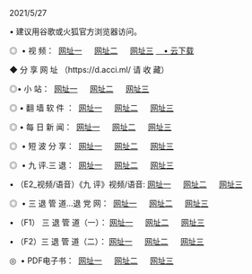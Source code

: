 <p>2021/5/27
<p>• 建议用谷歌或火狐官方浏览器访问。
<p>◎  • 视 频： 
<a href="http://gbh.shirokuriwaki.com/" target="_blank">网址一</a> 　 
<a href="http://gcr.shirokuriwaki.com/" target="_blank">网址二</a> 　 
<a href="http://gai.shirokuriwaki.com/b.html" target="_blank">网址三</a>
<a href="https://yadi.sk/d/d0sUeAOpal3njw" target="_blank">　• 云下载 </a></p>
<p>◆ 分 享 网 址 <a href="http://gai.shirokuriwaki.com/a.html"></a>（https://d.acci.ml/ 请 收 藏） </p>

<p>◎•  小 站：  
<a href="http://gbh.shirokuriwaki.com/f.html" target="_blank">网址一</a> 　 
<a href="http://gcr.shirokuriwaki.com/h.html" target="_blank">网址二</a> 　 
<a href="http://gai.shirokuriwaki.com/k/" target="_blank">网址三</a></p><p>

<p>◎  • 翻 墙 软 件 ：  
<a href="http://gbh.shirokuriwaki.com/ff/" target="_blank">网址一</a> 　 
<a href="http://gcr.shirokuriwaki.com/s/read/a1_nd.html" target="_blank">网址二</a> 　 
<a href="http://gai.shirokuriwaki.com/ff/index.html" target="_blank">网址三</a></p>
<p>◎  • 每 日 新 闻：  
<a href="http://gbh.shirokuriwaki.com/day/" target="_blank">网址一</a> 　 
<a href="http://gcr.shirokuriwaki.com/day/" target="_blank">网址二</a> 　 
<a href="http://gai.shirokuriwaki.com/day/index.html" target="_blank">网址三</a></p>
<p>◎   • 短 波 分 享：  
<a href="http://gbh.shirokuriwaki.com/h/" target="_blank">网址一</a> 　 
<a href="http://gcr.shirokuriwaki.com/h/" target="_blank">网址二</a> 　 
<a href="http://gai.shirokuriwaki.com/h/index.html" target="_blank">网址三</a></p>
<p>◎   • 九 评.三 退：  
<a href="http://gbh.shirokuriwaki.com/t/" target="_blank">网址一</a> 　 
<a href="http://gcr.shirokuriwaki.com/v2/index.html" target="_blank">网址二</a> 　 
<a href="http://gai.shirokuriwaki.com/tt/index.html" target="_blank">网址三</a> 　</p>
<p>  • （E2_视频/语音）《九 评》视频/语音: 
<a href="http://gbh.shirokuriwaki.com/7738.html" target="_blank">网址一</a> 　 
<a href="http://gcr.shirokuriwaki.com/7614.html" target="_blank">网址二</a> 　 
<a href="http://gai.shirokuriwaki.com/7633.html" target="_blank">网址三</a></p>
<p>◎   • 三 退 管 道...退 党 网：  
<a href="http://gbh.shirokuriwaki.com/go/td1.html" target="_blank">网址一</a> 　 
<a href="http://gcr.shirokuriwaki.com/go/td2.html" target="_blank">网址二</a> 　 
<a href="http://gai.shirokuriwaki.com/go/td3.html" target="_blank">网址三</a></p>
<p>  • （F1） 三 退 管 道（一）： 
<a href="http://gbh.shirokuriwaki.com/dd/" target="_blank">网址一</a> 　 
<a href="http://gcr.shirokuriwaki.com/s/read/a1_tdx.html" target="_blank">网址二</a> 　 
<a href="http://gai.shirokuriwaki.com/dd/" target="_blank">网址三</a></p>
<p>  • （F2）三 退 管 道（二）： 
<a href="http://gcr.shirokuriwaki.com/d/" target="_blank">网址一</a> 　 
<a href="http://gbh.shirokuriwaki.com/d/index.html" target="_blank">网址二</a> 　 
<a href="http://gai.shirokuriwaki.com/d/" target="_blank">网址三</a></p>
<p>◎   • PDF电子书：  
<a href="http://gbh.shirokuriwaki.com/p/" target="_blank">网址一</a> 　 
<a href="http://gcr.shirokuriwaki.com/p/index.html" target="_blank">网址二</a> 　 
<a href="http://gai.shirokuriwaki.com/p/" target="_blank">网址三</a></p>
